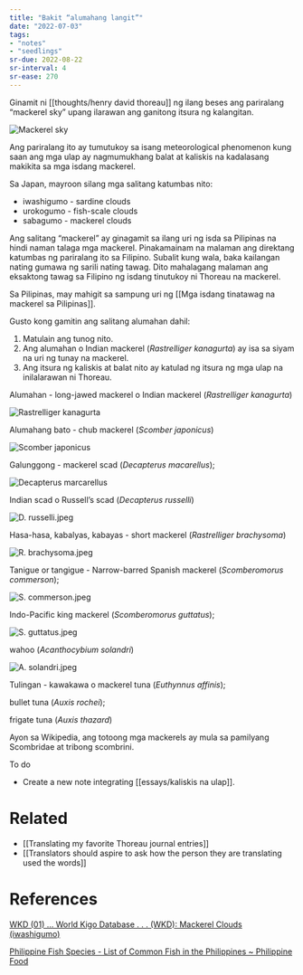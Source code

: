 ```yaml
---
title: "Bakit “alumahang langit”"
date: "2022-07-03"
tags:
- "notes"
- "seedlings"
sr-due: 2022-08-22
sr-interval: 4
sr-ease: 270
---
```


Ginamit ni [[thoughts/henry david thoreau]] ng ilang beses ang pariralang “mackerel sky” upang ilarawan ang ganitong itsura ng kalangitan.

![Mackerel sky](mackerel-sky.png)

Ang pariralang ito ay tumutukoy sa isang meteorological phenomenon kung saan ang mga ulap ay nagmumukhang balat at kaliskis na kadalasang makikita sa mga isdang mackerel.

Sa Japan, mayroon silang mga salitang katumbas nito:

- iwashigumo - sardine clouds
- urokogumo - fish-scale clouds
- sabagumo - mackerel clouds

Ang salitang “mackerel” ay ginagamit sa ilang uri ng isda sa Pilipinas na hindi naman talaga mga mackerel. Pinakamainam na malaman ang direktang katumbas ng pariralang ito sa Filipino. Subalit kung wala, baka kailangan nating gumawa ng sarili nating tawag. Dito mahalagang malaman ang eksaktong tawag sa Filipino ng isdang tinutukoy ni Thoreau na mackerel.

Sa Pilipinas, may mahigit sa sampung uri ng [[Mga isdang tinatawag na mackerel sa Pilipinas]].

Gusto kong gamitin ang salitang alumahan dahil:

1. Matulain ang tunog nito.
2. Ang alumahan o Indian mackerel (*Rastrelliger kanagurta*) ay isa sa siyam na uri ng tunay na mackerel.
3. Ang itsura ng kaliskis at balat nito ay katulad ng itsura ng mga ulap na inilalarawan ni Thoreau.

Alumahan - long-jawed mackerel o Indian mackerel (*Rastrelliger kanagurta*)

![Rastrelliger kanagurta](Rastrelliger-kanagurta.png)

Alumahang bato - chub mackerel (*Scomber japonicus*)

![Scomber japonicus](Scomber-japonicus.png)

Galunggong - mackerel scad (*Decapterus macarellus*);

![Decapterus marcarellus](decapterus-macarellus.png)

Indian scad o Russell’s scad (*Decapterus russelli*)

![D. russelli.jpeg](https://res.craft.do/user/full/63534923-d6b9-bddc-93d1-c854ccf112a8/doc/B6BD348F-4CCA-4277-806B-77A190E9A50C/311AF90F-B30C-461C-82F1-76B76D3355B7_2/D.%20russelli.jpeg)

Hasa-hasa, kabalyas, kabayas - short mackerel (*Rastrelliger brachysoma*)

![R. brachysoma.jpeg](https://res.craft.do/user/full/63534923-d6b9-bddc-93d1-c854ccf112a8/doc/B6BD348F-4CCA-4277-806B-77A190E9A50C/DB4F5E71-80CF-4904-9573-3E58DECA9975_2/R.%20brachysoma.jpeg)

Tanigue or tangigue - Narrow-barred Spanish mackerel (*Scomberomorus commerson*);

![S. commerson.jpeg](https://res.craft.do/user/full/63534923-d6b9-bddc-93d1-c854ccf112a8/doc/B6BD348F-4CCA-4277-806B-77A190E9A50C/90207CAF-D144-422A-A433-9754D71B74FF_2/S.%20commerson.jpeg)

Indo-Pacific king mackerel (*Scomberomorus guttatus*);

![S. guttatus.jpeg](https://res.craft.do/user/full/63534923-d6b9-bddc-93d1-c854ccf112a8/doc/B6BD348F-4CCA-4277-806B-77A190E9A50C/97F7BA53-770D-4F91-A20B-26CBDA84AA0D_2/S.%20guttatus.jpeg)

wahoo (*Acanthocybium solandri*)

![A. solandri.jpeg](https://res.craft.do/user/full/63534923-d6b9-bddc-93d1-c854ccf112a8/doc/B6BD348F-4CCA-4277-806B-77A190E9A50C/18FDEBFE-68F6-4142-819E-26E037578504_2/A.%20solandri.jpeg)

Tulingan - kawakawa o mackerel tuna (*Euthynnus affinis*);

bullet tuna (*Auxis rochei*);

frigate tuna (*Auxis thazard*)

Ayon sa Wikipedia, ang totoong mga mackerels ay mula sa pamilyang Scombridae at tribong scombrini.

To do
- Create a new note integrating [[essays/kaliskis na ulap]].

# Related

- [[Translating my favorite Thoreau journal entries]]
- [[Translators should aspire to ask how the person they are translating used the words]]

# References

[WKD (01) ... World Kigo Database . . . (WKD): Mackerel Clouds (iwashigumo)](https://worldkigodatabase.blogspot.com/2006/01/mackerel-clouds-iwashigumo.html)

[Philippine Fish Species - List of Common Fish in the Philippines ~ Philippine Food](http://philfoodie.blogspot.com/2011/05/philippine-fish.html)